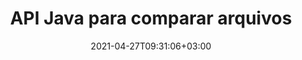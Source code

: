 ---
############################# Static ############################
layout: "product"
date: 2021-04-27T09:31:06+03:00
draft: false

product: "Comparison"
product_tag: "comparison"
platform: "Java"
platform_tag: "java"

############################# Head ############################
head_title: "API de comparação de documentos Java | Compare texto e estilo de PDF Word Excel HTML"
head_description: "API de comparação de documentos Java para comparar e mesclar Word Excel PPTX OpenOffice, Web, PDF, AutoCAD e outros formatos de arquivo. Compare documentos com controle de alterações."

############################# Header ############################
title: "API Java para comparar arquivos"
description: "Crie aplicativos Java para comparar efetivamente o conteúdo dos arquivos em busca de diferenças em todos os formatos padrão de documentos e arquivos de imagem."
button:
    enable: true
    icon: "fas fa-arrow-down"
    label: "Baixe a avaliação gratuita"
    link: "https://downloads.groupdocs.com/comparison/java"

############################# SubMenu ############################
submenu:
    enable: true
    
    left:
        img_alt: "GroupDocs.Comparison for Java"
        image: "https://www.groupdocs.cloud/templates/groupdocs/images/product-logos/groupdocs-comparison-java.png"
        product: "GroupDocs.Comparison"
        platform: "Java"

    middle:
        button:
            # button loop
            - link: "#overview"
              text: "Visão geral"

            # button loop
            - link: "#features"
              text: "Características"

            # button loop
            - link: "#support"
              text: "Apoiar"

            # button loop
            - link: "https://products.groupdocs.app/comparison"
              text: "Demonstração ao vivo"

            # button loop
            - link: "https://purchase.groupdocs.com/pricing/comparison/java"
              text: "Preços"

    right:
        link_download: "https://downloads.groupdocs.com/comparison"
        link_learn: "https://docs.groupdocs.com/comparison/java/"
        link_buy: "https://purchase.groupdocs.com"

############################# Overview ############################
overview:
    enable: true
    example_image: "/comparison/comparison-example.png"
    content: |
      
    more_overview:
      # more_overview_loop
      - title: "O que é GroupDocs.Comparison for Java"
        content: "GroupDocs.Comparison for Java é a API mais flexível e fácil de usar para ajudá-lo a desenvolver aplicativos de comparação de documentos no ambiente Java. O verificador de diferenças e a API de mesclagem de documentos permitem detectar alterações e diferenças no conteúdo, bem como no estilo do texto, entre formatos de documentos semelhantes."

      # more_overview_loop
      - title: "Formatos Suportados"
        content: "A biblioteca GroupDocs.Comparison suporta a detecção de diferenças no conteúdo e no estilo de texto entre formatos populares de imagens e documentos, como PDF, HTML, Outlook por e-mail, documentos do Microsoft Office Word, planilhas do Excel, apresentações em PowerPoint, OneNote, diagramas do Visio, textos, png , imagens gif e bmp, bem como uma centena de outros formatos."
        
      # more_overview_loop
      - title: "Capacidades de comparação"
        content: "A comparação pode ser realizada para detectar alterações no conteúdo de palavras, parágrafos, tabelas ou gráficos e seus estilos, e fornecerá um documento de comparação que lista um resumo das diferenças, seu número e tipo de pertença. GroupDocs.Comparison for Java pode extrair facilmente informações básicas sobre o documento de origem, comparar e salvar documentos simples, protegidos por senha e criptografados de vários formatos por meio de um arquivo ou fluxo de dados."
        
      # more_overview_loop
      - title: "Documentação e exemplos"
        content: "Já existe muita documentação sobre o uso da biblioteca Comparison em diferentes plataformas com exemplos de código, então você não precisa pensar muito sobre como trabalhar com GroupDocs.Comparison for Java API em seu aplicativo."
        
      # more_overview_loop
      - title: "Compatibilidade"
        content: "GroupDocs.Comparison for Java não requer a instalação de nenhum software externo no sistema. É compatível com todas as versões de Java e suporta sistemas operacionais populares (Windows, Linux, MacOS) capazes de executar o ambiente de execução Java."
    examples:
      enable: true
      
    more_feature:
      # more_feature_loop
      - title: "Compare facilmente documentos usando Java API"
        content: |
          Através da API GroupDocs.Comparison for Java você pode comparar facilmente documentos de formatos suportados para encontrar diferenças entre eles. O exemplo a seguir mostra como comparar dois documentos do Microsoft Word usando Java:
          
          ```java
          try (Comparer comparer = new Comparer("D:\\source.pdf")) {
              comparer.add("D:\\target.pdf");
              comparer.compare("D:\\result.pdf");
          }
          ```
      # more_feature_loop
      - title: "Especifique o nível de detalhe da comparação"
        content: "GroupDocs.Comparison for Java permite comparar documentos em três níveis de profundidade. Você pode definir a intensidade da comparação como baixa (compare o texto palavra por palavra com precisão para grade de imagem = 50), média (compare texto caractere por caractere com precisão para grade de imagem = 100) ou alta (compare texto caractere por caractere com precisão para imagem grade = 150)."

      # more_feature_loop
      - title: "Comparar estilo de texto"
        content: "Junto com o conteúdo do documento, a API GroupDocs.Comparison for Java também permite comparar o estilo do texto.

        Nome da fonte, tamanho, cor, estilo (negrito, itálico, sublinhado, versalete e hiperlinks) e, se aplicável, a cor também podem ser comparados para verificar a diferença entre os documentos comparados, enquanto palavras e caracteres estão sendo comparados.  

        Para comparação de parágrafos, alinhamento, recuo (recuo à esquerda, recuo à direita), espaçamento (espaço depois, espaço antes), recuo da primeira linha e espaçamento entre linhas também podem ser comparados.  

        Da mesma forma, sempre que aplicável, outras seções de uma página também podem ser comparadas por meio da API GroupDocs.Comparison for Java. As seções incluem distância do rodapé, margens da página (esquerda, direita, superior e inferior), altura da página, orientação da página, cor da borda e largura da linha."
      
    tabs:
      enable: true
      
      ## TAB ONE ##
      tab_one:
        description: |
          A seguir está uma visão geral do GroupDocs.Comparison for Java:
      
        right:
          enable: true
          icon: "fab fa-html5"
          title: "Visão geral"
          content: |
            * Compare conteúdos e estilos
            * Obtenha um resumo de comparação
            * Aceitar/rejeitar alterações no Word
            * Mesclar e comparar 3 arquivos do Word
            * Suporte para fluxos
            * Detecção de tipo de arquivo via Stream
            * Compare arquivos protegidos
            * Compare arquivos criptografados
            * Salvar comparação como imagem
            * Compare página específica no Word
            * Compare marca d'água em PDF
            * Aplicar/descartar alterações
      
      ## TAB TWO ##
      tab_two:
        description: |
          O GroupDocs.Comparison for Java é compatível com todos os [formatos de arquivo de documentos](https://docs.groupdocs.com/comparison/java/supported-document-formats/) populares, incluindo: Microsoft Office, imagens, diagramas e muitos outros .
        left:
          enable: true
          table:
            # table loop
            - title: "Microsoft Office"
              content: |
                * **Word:** [DOC](https://products.groupdocs.com/comparison/java/doc/), [DOCX](https://products.groupdocs.com/comparison/java/docx/), [DOCM](https://products.groupdocs.com/comparison/java/docm/), [DOT](https://products.groupdocs.com/comparison/java/dot/), [DOTX](https://products.groupdocs.com/comparison/java/dotx/), [DOTM](https://products.groupdocs.com/comparison/java/dotm/), [RTF](https://products.groupdocs.com/comparison/java/rtf/), [TXT](https://products.groupdocs.com/comparison/java/txt/)
                * **Excel:** [XLS](https://products.groupdocs.com/comparison/java/xls/), [XLSX](https://products.groupdocs.com/comparison/java/xlsx/), [XLSM](https://products.groupdocs.com/comparison/java/xlsm/), [XLSB](https://products.groupdocs.com/comparison/java/xlsb/), [XLTM](https://products.groupdocs.com/comparison/java/xltm/), [XLT](https://products.groupdocs.com/comparison/java/xlt/), [XLTM](https://products.groupdocs.com/comparison/java/xltm/), [XLTX](https://products.groupdocs.com/comparison/java/xltx/), [XLAM](https://products.groupdocs.com/comparison/java/xlam/), [SXC](https://products.groupdocs.com/comparison/java/sxc/), [SpreadsheetML](https://products.groupdocs.com/comparison/java/xml/)
                * **PowerPoint:** [PPT](https://products.groupdocs.com/comparison/java/ppt/), [PPTX](https://products.groupdocs.com/comparison/java/pptx/), [PPS](https://products.groupdocs.com/comparison/java/pps/), [PPSX](https://products.groupdocs.com/comparison/java/ppsx/), [PPSM](https://products.groupdocs.com/comparison/java/ppsm/), [POT](https://products.groupdocs.com/comparison/java/pot/), [POTM](https://products.groupdocs.com/comparison/java/potm/), [POTX](https://products.groupdocs.com/comparison/java/potx/), [PPTM](https://products.groupdocs.com/comparison/java/pptm/)
                * **Visio:** [VSD](https://products.groupdocs.com/comparison/java/vsd/), [VDX](https://products.groupdocs.com/comparison/java/vdx/), [VSS](https://products.groupdocs.com/comparison/java/vss/), [VSSX](https://products.groupdocs.com/comparison/java/vssx/), [VSX](https://products.groupdocs.com/comparison/java/vsx/), [VST](https://products.groupdocs.com/comparison/java/vst/), [VSTX](https://products.groupdocs.com/comparison/java/vstx/), [VTX](https://products.groupdocs.com/comparison/java/vtx/), [VSDX](https://products.groupdocs.com/comparison/java/vsdx/), [VDW](https://products.groupdocs.com/comparison/java/vdw/), [VSTM](https://products.groupdocs.com/comparison/java/vstm/), [VSSM](https://products.groupdocs.com/comparison/java/vssm/), [VSDM](https://products.groupdocs.com/comparison/java/vsdm/)
                * **Outlook:** [MSG](https://products.groupdocs.com/comparison/java/msg/), [EML](https://products.groupdocs.com/comparison/java/eml/), [EMLX](https://products.groupdocs.com/comparison/java/emlx/), [PST](https://products.groupdocs.com/comparison/java/pst/), [OST](https://products.groupdocs.com/comparison/java/ost/)
                * **OneNote:** [ONE](https://products.groupdocs.com/comparison/java/one/)

        right:
          enable: true
          table:
            # table loop
            - title: "Outros formatos"
              content: |
                * **Linguagens de programação**: [CS](https://products.groupdocs.com/comparison/java/cs/), [Java](https://products.groupdocs.com/comparison/java/java/), [CPP](https://products.groupdocs.com/comparison/java/cpp/), [JS](https://products.groupdocs.com/comparison/java/js/), [PY](https://products.groupdocs.com/comparison/java/py/), [RB](https://products.groupdocs.com/comparison/java/rb/), [PL](https://products.groupdocs.com/comparison/java/pl/), [ASM](https://products.groupdocs.com/comparison/java/asm/), [GROOVY](https://products.groupdocs.com/comparison/java/groovy/), [JSON](https://products.groupdocs.com/comparison/java/json/), [PHP](https://products.groupdocs.com/comparison/java/php/), [SQL](https://products.groupdocs.com/comparison/java/sql/), [LOG](https://products.groupdocs.com/comparison/java/log/), [DIFF](https://products.groupdocs.com/comparison/java/diff/), [LESS](https://products.groupdocs.com/comparison/java/less/), [SCALA](https://products.groupdocs.com/comparison/java/scala/)
                * **OpenDocument**: [ODT](https://products.groupdocs.com/comparison/java/odt/), [OTT](https://products.groupdocs.com/comparison/java/ott/), [ODS](https://products.groupdocs.com/comparison/java/ods/), [ODP](https://products.groupdocs.com/comparison/java/odp/), [OTP](https://products.groupdocs.com/comparison/java/otp/)
                * **Portable**: [PDF](https://products.groupdocs.com/comparison/java/pdf/), [MOBI](https://products.groupdocs.com/comparison/java/mobi/)
                * **AutoCAD**: [DXF](https://products.groupdocs.com/comparison/java/dxf/), [DWG](https://products.groupdocs.com/comparison/java/dwg/)
                * **Email**: [EML](https://products.groupdocs.com/comparison/java/eml/), [EMLX](https://products.groupdocs.com/comparison/java/emlx/), [MSG](https://products.groupdocs.com/comparison/java/msg/)
                * **Images**: [JPEG](https://products.groupdocs.com/comparison/java/jpeg/), [BMP](https://products.groupdocs.com/comparison/java/bmp/), [PNG](https://products.groupdocs.com/comparison/java/png/), [GIF](https://products.groupdocs.com/comparison/java/gif/), [DCM](https://products.groupdocs.com/comparison/java/dcm/), [DICOM](https://products.groupdocs.com/comparison/java/dicom/), [DjVu](https://products.groupdocs.com/comparison/java/djvu/)
                * **Web**: [HTM](https://products.groupdocs.com/comparison/java/htm/), [HTML](https://products.groupdocs.com/comparison/java/html/), [MHTML](https://products.groupdocs.com/comparison/java/mhtml/)
                * **Text**: [TXT](https://products.groupdocs.com/comparison/java/txt/)

      ## TAB THREE ##
      tab_three:
        description: |
          GroupDocs.Comparison for Java oferece suporte aos seguintes sistemas operacionais, estruturas e gerenciadores de pacotes:
      
        left:
          enable: true
          table:
            # table loop
            - icon: "fab fa-windows"
              title: "Sistemas operacionais"
              content: |
                * Microsoft Windows Desktop
                * Microsoft Windows Server
                * Linux
                * MacOS

            # table loop
            - icon: "fas fa-code"
              title: "Estruturas suportadas"
              content: |
                * Java 7 (1.7) ou mais alto

        right:
          enable: true
          table:
            
            # table loop
            - icon: "fas fa-cogs"
              title: "Ambientes de desenvolvimento"
              content: |
                * NetBeans
                * IntelliJ IDEA
                * Eclipse
            # table loop
            - icon: "fas fa-tools"
              title: "Ferramenta de automação de construção"
              content: |
                * Maven

############################# Features ############################
features:
    enable: true
    title: "Recursos do GroupDocs.Comparison for Java"

    feature:
      # feature loop
      - icon: "fas fa-copy"
        content: "[Compare e identifique alterações no conteúdo e no estilo do texto](https://docs.groupdocs.com/comparison/java/compare-documents/)"

      # feature loop
      - icon: "fas fa-eye"
        content: "[Salvar lista de comparação resumida sobre documentos comparados](https://docs.groupdocs.com/comparison/java/get-extended-information-on-the-summary-page/)"

      # feature loop
      - icon: "fas fa-bolt"
        content: "[Compare páginas específicas de documentos do Word](https://docs.groupdocs.com/comparison/java/accept-or-reject-detected-changes/)"
      
      # feature loop
      - icon: "fas fa-file-powerpoint"
        content: "[Mesclar até 3 arquivos do Microsoft Word para comparar com suporte para “Rastrear alterações”](https://docs.groupdocs.com/comparison/java/compare-multiple-documents-with-specific-compare-settings/)"

      # feature loop
      - icon: "fas fa-code"
        content: "[Identifique facilmente quais alterações vêm de qual documento durante a comparação](https://docs.groupdocs.com/comparison/java/get-list-of-changes/)"

      # feature loop
      - icon: "fas fa-cloud"
        content: "[Suporte para leitura de documentos de origem e envio de documentos resultantes via Streams](https://docs.groupdocs.com/comparison/java/load-file-from-stream/)"

      # feature loop
      - icon: "fas fa-remove-format"
        content: "[Detectar o tipo de formato de arquivo ao buscar no stream](https://docs.groupdocs.com/comparison/java/get-file-info/)"

      # feature loop
      - icon: "fas fa-comment-slash"
        content: "[Compare documentos protegidos por senha](https://docs.groupdocs.com/comparison/java/load-password-protected-documents/)"

      # feature loop
      - icon: "fas fa-location-arrow"
        content: "[Salvar resultado da comparação como imagem](https://docs.groupdocs.com/comparison/java/generate-document-pages-preview/)"

      # feature loop
      - icon: "fas fa-border-all"
        content: "[Compare diferentes formatos de arquivo como imagem](https://docs.groupdocs.com/comparison/java/generate-document-pages-preview/)"

      # feature loop
      - icon: "fas fa-wrench"
        content: "[Compare marcas d'água em documentos PDF](https://docs.groupdocs.com/comparison/java/how-to-spot-photos-differences-in-java-or-kotlin/)"

      # feature loop
      - icon: "fas fa-columns"
        content: "[Compare documentos de arquivo ou fluxo e envie o documento resultante via fluxo ou arquivo](https://docs.groupdocs.com/comparison/java/load-file-from-stream/)"

      # feature loop
      - icon: "fas fa-file-word"
        content: "[Aceite ou descarte alterações após comparação de arquivos Word, PDF ou Excel](https://docs.groupdocs.com/comparison/java/accept-or-reject-detected-changes/)"

      # feature loop
      - icon: "fas fa-envelope"
        content: "[Compare documentos criptografados via arquivo ou fluxo](https://docs.groupdocs.com/comparison/java/load-file-from-stream/)"

      # feature loop
      - icon: "fas fa-print"
        content: "[Opção de licenciamento medido para operações de comparação](https://docs.groupdocs.com/comparison/java/evaluation-limitations-and-licensing-of-groupdocs-comparison/)"

      # feature loop
      - icon: "fas fa-file-archive"
        content: "[Destaque o texto para alterações marcadas ao comparar documentos PDF, Word, Excel, PowerPoint e notas](https://docs.groupdocs.com/comparison/java/customize-changes-styles/)"

      # feature loop
      - icon: "fas fa-lock"
        content: "[Calcule as coordenadas corretas de alterações em PDF, slides e diagramas de PowerPoint](https://docs.groupdocs.com/comparison/java/get-changes-coordinates/)"

      # feature loop
      - icon: "fas fa-file-code"
        content: "[Compare vários (mais de dois) documentos PDF, Excel, OneNote, diagrama, e-mail e texto](https://docs.groupdocs.com/comparison/java/compare-multiple-documents/)"
      
      # feature loop
      - icon: "fas fa-fill-drip"
        content: "[Compare o cabeçalho e o rodapé dos formatos de arquivo suportados](https://docs.groupdocs.com/comparison/net/how-to-select-options-for-flexible-comparing/)"

      # feature loop
      - icon: "fas fa-file-excel"
        content: "[Compare documentos e salve páginas de documentos de diferentes formatos como imagens](https://docs.groupdocs.com/comparison/java/generate-document-pages-preview/)"


############################# Support ############################
support:
    enable: true

############################# Solutions ############################
solutions:
    enable: true
    title: "GroupDocs.Comparison oferece APIs de visualização de documentos para outros ambientes de desenvolvimento populares"

    solution:
        # solution loop
        - img_alt: "GroupDocs.Comparison for .NET"
          image: "https://www.groupdocs.cloud/templates/groupdocs/images/product-logos/groupdocs-comparison-net.png"
          product: "GroupDocs.Comparison"
          platform: ".NET"
          link: "/comparison/net/"

############################# Back to top ###############################
back_to_top:
  enable: true
---